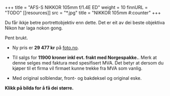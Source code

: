 +++
title = "AFS-S NIKKOR 105mm f/1.4E ED"
weight = 10
finnURL = "TODO"
[[resources]]
src = "*.jpg"
title = "NIKKOR 105mm  #:counter"
+++

Du får ikkje betre portrettobjektiv enn dette. Det er eit av dei beste objektiva Nikon har laga nokon gong.

 <!--more--> 

Pent brukt.

* Ny pris er **29 477 kr** på [foto.no](https://www.foto.no/nikon/103491/nikon-af-s-nikkor-105mm-f-14e-ed-portrettobjektiv-med-bokeh).
* Til salgs for **11900 kroner inkl evt. frakt med Norgespakke.**. Merk at denne selges med faktura med spesifisert MVA. Det betyr at dersom du kjøper til et firma vil firmaet kunne trekke fra MVA som vanlig. 



* Med original solblendar, front- og bakdeksel og original eske.

**Klikk på bilda for å få dei større.**

